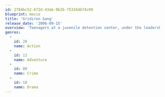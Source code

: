 ```yaml
---
id: 2784bc52-672d-43ab-9b2b-75334db74c09
blueprint: movie
title: 'Gridiron Gang'
release_date: '2006-09-15'
overview: 'Teenagers at a juvenile detention center, under the leadership of their counselor, gain self-esteem by playing football together.'
genres:
  -
    id: 28
    name: Action
  -
    id: 12
    name: Adventure
  -
    id: 80
    name: Crime
  -
    id: 18
    name: Drama
---
```

